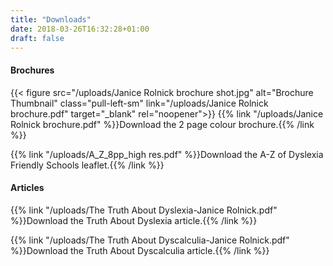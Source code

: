 ```yaml
---
title: "Downloads"
date: 2018-03-26T16:32:28+01:00
draft: false
---
```

#### Brochures
{{< figure src="/uploads/Janice Rolnick brochure shot.jpg" alt="Brochure Thumbnail" class="pull-left-sm" link="/uploads/Janice Rolnick brochure.pdf" target="_blank" rel="noopener">}}
{{% link "/uploads/Janice Rolnick brochure.pdf" %}}Download the 2 page colour brochure.{{% /link %}}

{{% link "/uploads/A_Z_8pp_high res.pdf" %}}Download the A-Z of Dyslexia Friendly Schools leaflet.{{% /link %}}


#### Articles
{{% link "/uploads/The Truth About Dyslexia-Janice Rolnick.pdf" %}}Download the Truth About Dyslexia article.{{% /link %}}
<br>

{{% link "/uploads/The Truth About Dyscalculia-Janice Rolnick.pdf" %}}Download the Truth About Dyscalculia article.{{% /link %}}
